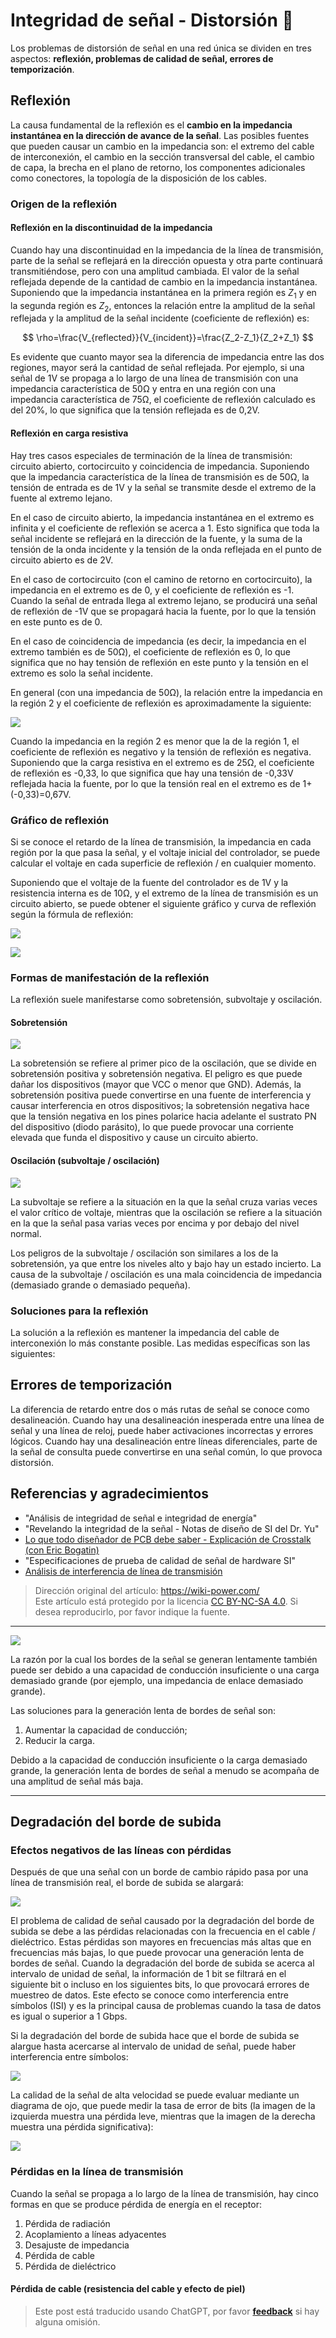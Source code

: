 # Integridad de señal - Distorsión 🚧

Los problemas de distorsión de señal en una red única se dividen en tres aspectos: **reflexión, problemas de calidad de señal, errores de temporización**.

## Reflexión

La causa fundamental de la reflexión es el **cambio en la impedancia instantánea en la dirección de avance de la señal**. Las posibles fuentes que pueden causar un cambio en la impedancia son: el extremo del cable de interconexión, el cambio en la sección transversal del cable, el cambio de capa, la brecha en el plano de retorno, los componentes adicionales como conectores, la topología de la disposición de los cables.

### Origen de la reflexión

#### Reflexión en la discontinuidad de la impedancia

Cuando hay una discontinuidad en la impedancia de la línea de transmisión, parte de la señal se reflejará en la dirección opuesta y otra parte continuará transmitiéndose, pero con una amplitud cambiada. El valor de la señal reflejada depende de la cantidad de cambio en la impedancia instantánea. Suponiendo que la impedancia instantánea en la primera región es $Z_1$ y en la segunda región es $Z_2$, entonces la relación entre la amplitud de la señal reflejada y la amplitud de la señal incidente (coeficiente de reflexión) es:

$$
\rho=\frac{V_{reflected}}{V_{incident}}=\frac{Z_2-Z_1}{Z_2+Z_1}
$$

Es evidente que cuanto mayor sea la diferencia de impedancia entre las dos regiones, mayor será la cantidad de señal reflejada. Por ejemplo, si una señal de 1V se propaga a lo largo de una línea de transmisión con una impedancia característica de 50Ω y entra en una región con una impedancia característica de 75Ω, el coeficiente de reflexión calculado es del 20%, lo que significa que la tensión reflejada es de 0,2V.

#### Reflexión en carga resistiva

Hay tres casos especiales de terminación de la línea de transmisión: circuito abierto, cortocircuito y coincidencia de impedancia. Suponiendo que la impedancia característica de la línea de transmisión es de 50Ω, la tensión de entrada es de 1V y la señal se transmite desde el extremo de la fuente al extremo lejano.

En el caso de circuito abierto, la impedancia instantánea en el extremo es infinita y el coeficiente de reflexión se acerca a 1. Esto significa que toda la señal incidente se reflejará en la dirección de la fuente, y la suma de la tensión de la onda incidente y la tensión de la onda reflejada en el punto de circuito abierto es de 2V.

En el caso de cortocircuito (con el camino de retorno en cortocircuito), la impedancia en el extremo es de 0, y el coeficiente de reflexión es -1. Cuando la señal de entrada llega al extremo lejano, se producirá una señal de reflexión de -1V que se propagará hacia la fuente, por lo que la tensión en este punto es de 0.

En el caso de coincidencia de impedancia (es decir, la impedancia en el extremo también es de 50Ω), el coeficiente de reflexión es 0, lo que significa que no hay tensión de reflexión en este punto y la tensión en el extremo es solo la señal incidente.

En general (con una impedancia de 50Ω), la relación entre la impedancia en la región 2 y el coeficiente de reflexión es aproximadamente la siguiente:

![](https://wiki-media-1253965369.cos.ap-guangzhou.myqcloud.com/img/20221210182554.png)

Cuando la impedancia en la región 2 es menor que la de la región 1, el coeficiente de reflexión es negativo y la tensión de reflexión es negativa. Suponiendo que la carga resistiva en el extremo es de 25Ω, el coeficiente de reflexión es -0,33, lo que significa que hay una tensión de -0,33V reflejada hacia la fuente, por lo que la tensión real en el extremo es de 1+(-0,33)=0,67V.

### Gráfico de reflexión

Si se conoce el retardo de la línea de transmisión, la impedancia en cada región por la que pasa la señal, y el voltaje inicial del controlador, se puede calcular el voltaje en cada superficie de reflexión / en cualquier momento.

Suponiendo que el voltaje de la fuente del controlador es de 1V y la resistencia interna es de 10Ω, y el extremo de la línea de transmisión es un circuito abierto, se puede obtener el siguiente gráfico y curva de reflexión según la fórmula de reflexión:

![](https://wiki-media-1253965369.cos.ap-guangzhou.myqcloud.com/img/20221210182654.png)

![](https://wiki-media-1253965369.cos.ap-guangzhou.myqcloud.com/img/20221210182717.png)

### Formas de manifestación de la reflexión

La reflexión suele manifestarse como sobretensión, subvoltaje y oscilación.

#### Sobretensión

![](https://wiki-media-1253965369.cos.ap-guangzhou.myqcloud.com/img/20211220091443.png)

La sobretensión se refiere al primer pico de la oscilación, que se divide en sobretensión positiva y sobretensión negativa. El peligro es que puede dañar los dispositivos (mayor que VCC o menor que GND). Además, la sobretensión positiva puede convertirse en una fuente de interferencia y causar interferencia en otros dispositivos; la sobretensión negativa hace que la tensión negativa en los pines polarice hacia adelante el sustrato PN del dispositivo (diodo parásito), lo que puede provocar una corriente elevada que funda el dispositivo y cause un circuito abierto.

#### Oscilación (subvoltaje / oscilación)

![](https://wiki-media-1253965369.cos.ap-guangzhou.myqcloud.com/img/20211220094236.png)

La subvoltaje se refiere a la situación en la que la señal cruza varias veces el valor crítico de voltaje, mientras que la oscilación se refiere a la situación en la que la señal pasa varias veces por encima y por debajo del nivel normal.

Los peligros de la subvoltaje / oscilación son similares a los de la sobretensión, ya que entre los niveles alto y bajo hay un estado incierto. La causa de la subvoltaje / oscilación es una mala coincidencia de impedancia (demasiado grande o demasiado pequeña).

### Soluciones para la reflexión

La solución a la reflexión es mantener la impedancia del cable de interconexión lo más constante posible. Las medidas específicas son las siguientes:

## Errores de temporización

La diferencia de retardo entre dos o más rutas de señal se conoce como desalineación. Cuando hay una desalineación inesperada entre una línea de señal y una línea de reloj, puede haber activaciones incorrectas y errores lógicos. Cuando hay una desalineación entre líneas diferenciales, parte de la señal de consulta puede convertirse en una señal común, lo que provoca distorsión.

## Referencias y agradecimientos

- "Análisis de integridad de señal e integridad de energía"
- "Revelando la integridad de la señal - Notas de diseño de SI del Dr. Yu"
- [Lo que todo diseñador de PCB debe saber - Explicación de Crosstalk (con Eric Bogatin)](https://www.youtube.com/watch?v=EF7SxgcDfCo)
- "Especificaciones de prueba de calidad de señal de hardware SI"
- [Análisis de interferencia de línea de transmisión](https://blog.csdn.net/weixin_40877615/article/details/95329866)

> Dirección original del artículo: <https://wiki-power.com/>  
> Este artículo está protegido por la licencia [CC BY-NC-SA 4.0](https://creativecommons.org/licenses/by/4.0/deed.zh). Si desea reproducirlo, por favor indique la fuente.

---

![](https://wiki-media-1253965369.cos.ap-guangzhou.myqcloud.com/img/20211220093258.png)

La razón por la cual los bordes de la señal se generan lentamente también puede ser debido a una capacidad de conducción insuficiente o una carga demasiado grande (por ejemplo, una impedancia de enlace demasiado grande).

Las soluciones para la generación lenta de bordes de señal son:

1. Aumentar la capacidad de conducción;
2. Reducir la carga.

Debido a la capacidad de conducción insuficiente o la carga demasiado grande, la generación lenta de bordes de señal a menudo se acompaña de una amplitud de señal más baja.

---

## Degradación del borde de subida

### Efectos negativos de las líneas con pérdidas

Después de que una señal con un borde de cambio rápido pasa por una línea de transmisión real, el borde de subida se alargará:

![](https://wiki-media-1253965369.cos.ap-guangzhou.myqcloud.com/img/20220105174702.png)

El problema de calidad de señal causado por la degradación del borde de subida se debe a las pérdidas relacionadas con la frecuencia en el cable / dieléctrico. Estas pérdidas son mayores en frecuencias más altas que en frecuencias más bajas, lo que puede provocar una generación lenta de bordes de señal. Cuando la degradación del borde de subida se acerca al intervalo de unidad de señal, la información de 1 bit se filtrará en el siguiente bit o incluso en los siguientes bits, lo que provocará errores de muestreo de datos. Este efecto se conoce como interferencia entre símbolos (ISI) y es la principal causa de problemas cuando la tasa de datos es igual o superior a 1 Gbps.

Si la degradación del borde de subida hace que el borde de subida se alargue hasta acercarse al intervalo de unidad de señal, puede haber interferencia entre símbolos:

![](https://wiki-media-1253965369.cos.ap-guangzhou.myqcloud.com/img/20220110093600.png)

La calidad de la señal de alta velocidad se puede evaluar mediante un diagrama de ojo, que puede medir la tasa de error de bits (la imagen de la izquierda muestra una pérdida leve, mientras que la imagen de la derecha muestra una pérdida significativa):

![](https://wiki-media-1253965369.cos.ap-guangzhou.myqcloud.com/img/20220110104943.png)

### Pérdidas en la línea de transmisión

Cuando la señal se propaga a lo largo de la línea de transmisión, hay cinco formas en que se produce pérdida de energía en el receptor:

1. Pérdida de radiación
2. Acoplamiento a líneas adyacentes
3. Desajuste de impedancia
4. Pérdida de cable
5. Pérdida de dieléctrico

#### Pérdida de cable (resistencia del cable y efecto de piel)

> Este post está traducido usando ChatGPT, por favor [**feedback**](https://github.com/linyuxuanlin/Wiki_MkDocs/issues/new) si hay alguna omisión.
